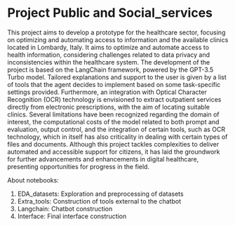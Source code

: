 # Project Public and Social_services
 
 This project aims to develop a prototype for the healthcare sector, focusing on optimizing and automating access to information and the available clinics located in Lombardy, Italy. It aims to optimize and automate access to health information, considering challenges related to data privacy and inconsistencies within the healthcare system. The development of the project is based on the LangChain framework, powered by the GPT-3.5 Turbo model. Tailored explanations and support to the user is given by a list of tools that the agent decides to implement based on some task-specific settings provided. Furthermore, an integration with Optical Character Recognition (OCR) technology is envisioned to extract outpatient services directly from electronic prescriptions, with the aim of locating suitable clinics. Several limitations have been recognized regarding the domain of interest, the computational costs of the model related to both prompt and evaluation, output control, and the integration of certain tools, such as OCR technology, which in itself has also criticality in dealing with certain types of files and documents.
Although this project tackles complexities to deliver automated and accessible support for citizens, it has laid the groundwork for further advancements and enhancements in digital healthcare, presenting opportunities for progress in the field.

About notebooks:
1. EDA_datasets: Exploration and preprocessing of datasets
2. Extra_tools: Construction of tools external to the chatbot
3. Langchain: Chatbot construction
4. Interface: Final interface construction
